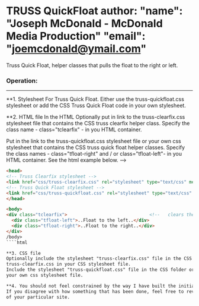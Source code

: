 TRUSS QuickFloat
author: 
        "name": "Joseph McDonald - McDonald Media Production"
        "email": "joemcdonald@ymail.com"
=======
Truss Quick Float, helper classes that pulls the float to the right or left.

### Operation:
------
**1. Stylesheet For Truss Quick Float.
Either use the truss-quickfloat.css stylesheet or add the CSS Truss Quick Float code
in your own stylesheet.

**2. HTML file
In the HTML <head> 
Optionally put in link to the truss-clearfix.css stylesheet file that contains 
the CSS truss clearfix helper class.
Specify the class name - class="tclearfix" - in you HTML container. 

Put in the link to the truss-quickfloat.css stylesheet file or your own css stylesheet that
contains the CSS truss quick float helper classes.
Specify the class names - class="tfloat-right" and / or class="tfloat-left"- in you HTML container. 
See the html example below.
-->	 
```html
<head>
<!-- Truss Clearfix stylesheet --> 
<link href="css/truss-clearfix.css" rel="stylesheet" type="text/css" media="all">
<!-- Truss Quick Float stylesheet --> 
<link href="css/truss-quickfloat.css" rel="stylesheet" type="text/css" media="all">
</head>

<body>
<div class="tclearfix">				                  <!--   clears the floats    -->
  <div class="tfloat-left">..Float to the left..</div>
  <div class="tfloat-right">..Float to the right..</div>
</div>
/body>
````html

**3. CSS file
Optionally include the stylesheet "truss-clearfix.css" file in the CSS folder or put the code from the 
truss-clearfix.css in your CSS stylesheet file.
Include the stylesheet "truss-quickfloat.css" file in the CSS folder or put the code in 
your own css stylesheet file. 

**4. You should not feel constrained by the way I have built the initial code. 
If you disagree with how something that has been done, feel free to revise it for the needs 
of your particular site.
````
````